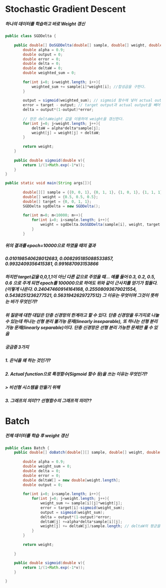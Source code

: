 # Stochastic Gradient Descent
##### 하나의 데이터를 학습하고 바로 Weight 갱신

```java
public class SGDDelta {
	
	public double[] DoSGDDelta(double[] sample, double[] weight, double target){
		double alpha = 0.9;
		double output = 0;
		double error = 0;
		double delta = 0;
		double deltaW = 0;
		double weighted_sum = 0;
		
		for(int i=0; i<weight.length; i++){			
			weighted_sum += sample[i]*weight[i]; //합성곱을 구한다.
		}
		
		output = sigmoid(weighted_sum); // sigmoid 함수에 넣어 actual output을 구한다.
		error = target - output; // target output과 actual output을 빼어 error를 구한다.
		delta = output*(1-output)*error;
		
		// 얻은 deltaWeight 값을 이용하여 weight을 갱신한다.
		for(int j=0; j<weight.length; j++){
			deltaW = alpha*delta*sample[j];			
			weight[j] = weight[j] + deltaW;	
		}	
		
		return weight;
	}
	
	public double sigmoid(double v){		
		return 1/(1+Math.exp(-1*v));	
	}
}
```
```java
public static void main(String args[]){
		
		double[][] sample = {{0, 0, 1}, {0, 1, 1}, {1, 0, 1}, {1, 1, 1}};
		double[] weight = {0.5, 0.5, 0.5};
		double[] target = {0, 0, 1, 1};
		SGDDelta sgdDelta = new SGDDelta();
		
		for(int m=0; m<10000; m++){
			for(int i=0; i<sample.length; i++){
				weight = sgdDelta.DoSGDDelta(sample[i], weight, target[i]);
			}
		}
```

##### 위의 결과를 epoch=10000으로 하였을 때의 결과
##### 0.010198540628012683, 0.008295185088533857, 0.9932409356415381, 0.991687093153866

##### 하지만 target값을 0,0,1,1이 아닌 다른 값으로 주었을 때... 예를 들어 0.3, 0.2, 0.5, 0.6 으로 주게 되면 epoch를 100000으로 하여도 위와 같이 근사치를 얻기가 힘들다. (이렇게 나온다. 0.24047460914164168, 0.25508093679021554, 0.5438251236277521, 0.5631942629727512) 그 이유는 무엇이며 그것이 뜻하는 바가 무엇인가?

##### 위 질문에 대한 대답은 단층 신경망의 한계라고 할 수 있다. 단층 신경망을 두가지로 나눌 수 있는데 하나는 선형 분리 불가능 문제(linearly inseparable), 또 하나는 선형 분리 가능 문제(linearly separable)이다. 단층 신경망은 선형 분리 가능한 문제만 풀 수 있음

##### 궁금증 3가지
##### 1. 은닉을 왜 하는 것인가?

##### 2. Actual function으로 특정함수(Sigmoid 함수 등)을 쓰는 이유는 무엇인가?
##### > 비선형 시스템을 만들기 위해

##### 3. 그래프의 의미?? 선형함수의 그래프적 의미??

# Batch
##### 전체 데이터를 학습 후 weight 갱신
```java
public class Batch {
	public double[] doBatch(double[][] sample, double[] weight, double[] target){
		
		double alpha = 0.9;
		double weight_sum = 0;
		double delta = 0;
		double error = 0;
		double deltaW[] = new double[weight.length];
		double output = 0;
		
		for(int i=0; i<sample.length; i++){			
			for(int j=0; j<weight.length; j++){
				weight_sum += sample[i][j]*weight[j];
				error = target[i]-sigmoid(weight_sum);
				output = sigmoid(weight_sum);
				delta = output*(1-output)*error;	
				deltaW[j] +=alpha*delta*sample[i][j];
				weight[j] += deltaW[j]/sample.length; // deltaW의 평균을 weight에 더해준다.
			}		
		}		
		
		return weight;	
			
	}
	
	public double sigmoid(double v){		
		return 1/(1+Math.exp(-1*v));	
	}

}
```